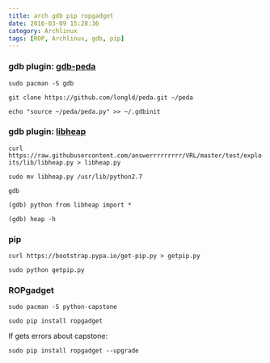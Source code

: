 ```yaml
---
title: arch gdb pip ropgadget
date: 2016-03-09 15:28:36
category: Archlinux
tags: [ROP, Archlinux, gdb, pip]
---
```


### gdb plugin: [gdb-peda](https://github.com/longld/peda)
`sudo pacman -S gdb`

`git clone https://github.com/longld/peda.git ~/peda`

`echo "source ~/peda/peda.py" >> ~/.gdbinit`


### gdb plugin: [libheap](https://github.com/cloudburst/libheap)
`curl https://raw.githubusercontent.com/answerrrrrrrrr/VRL/master/test/exploits/lib/libheap.py > libheap.py`

`sudo mv libheap.py /usr/lib/python2.7`

`gdb`

`(gdb) python from libheap import *`

`(gdb) heap -h`


### pip
`curl https://bootstrap.pypa.io/get-pip.py > getpip.py`

`sudo python getpip.py`



### ROPgadget

`sudo pacman -S python-capstone`

`sudo pip install ropgadget`

If gets errors about capstone:

`sudo pip install ropgadget --upgrade`
